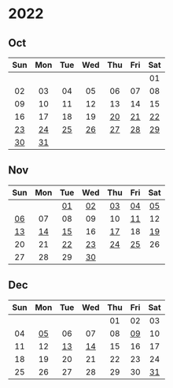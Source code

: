 # 2022



## Oct

|Sun|Mon|Tue|Wed|Thu|Fri|Sat|
|:---:|:---:|:---:|:---:|:---:|:---:|:---:|
| | | | | | |01|
|02|03|04|05|06|07|08|
|09|10|11|12|13|14|15|
|16|17|18|19|[20][2022/10/20]|[21][2022/10/21]|[22][2022/10/22]|
|[23][2022/10/23]|[24][2022/10/24]|[25][2022/10/25]|[26][2022/10/26]|[27][2022/10/27]|[28][2022/10/28]|[29][2022/10/29]|
|[30][2022/10/30]|[31][2022/10/31]| | | | | |



[2022/10/01]: https://draugus.github.io/diary/2022/10/01
[2022/10/02]: https://draugus.github.io/diary/2022/10/02
[2022/10/03]: https://draugus.github.io/diary/2022/10/03
[2022/10/04]: https://draugus.github.io/diary/2022/10/04
[2022/10/05]: https://draugus.github.io/diary/2022/10/05
[2022/10/06]: https://draugus.github.io/diary/2022/10/06
[2022/10/07]: https://draugus.github.io/diary/2022/10/07
[2022/10/08]: https://draugus.github.io/diary/2022/10/08
[2022/10/09]: https://draugus.github.io/diary/2022/10/09
[2022/10/10]: https://draugus.github.io/diary/2022/10/10
[2022/10/11]: https://draugus.github.io/diary/2022/10/11
[2022/10/12]: https://draugus.github.io/diary/2022/10/12
[2022/10/13]: https://draugus.github.io/diary/2022/10/13
[2022/10/14]: https://draugus.github.io/diary/2022/10/14
[2022/10/15]: https://draugus.github.io/diary/2022/10/15
[2022/10/16]: https://draugus.github.io/diary/2022/10/16
[2022/10/17]: https://draugus.github.io/diary/2022/10/17
[2022/10/18]: https://draugus.github.io/diary/2022/10/18
[2022/10/19]: https://draugus.github.io/diary/2022/10/19
[2022/10/20]: https://draugus.github.io/diary/2022/10/20
[2022/10/21]: https://draugus.github.io/diary/2022/10/21
[2022/10/22]: https://draugus.github.io/diary/2022/10/22
[2022/10/23]: https://draugus.github.io/diary/2022/10/23
[2022/10/24]: https://draugus.github.io/diary/2022/10/24
[2022/10/25]: https://draugus.github.io/diary/2022/10/25
[2022/10/26]: https://draugus.github.io/diary/2022/10/26
[2022/10/27]: https://draugus.github.io/diary/2022/10/27
[2022/10/28]: https://draugus.github.io/diary/2022/10/28
[2022/10/29]: https://draugus.github.io/diary/2022/10/29
[2022/10/30]: https://draugus.github.io/diary/2022/10/30
[2022/10/31]: https://draugus.github.io/diary/2022/10/31


## Nov

|Sun|Mon|Tue|Wed|Thu|Fri|Sat|
|:---:|:---:|:---:|:---:|:---:|:---:|:---:|
| | |[01][2022/11/01]|[02][2022/11/02]|[03][2022/11/03]|[04][2022/11/04]|[05][2022/11/05]|
|[06][2022/11/06]|07|08|09|10|[11][2022/11/11]|12|
|[13][2022/11/13]|[14][2022/11/14]|[15][2022/11/15]|16|[17][2022/11/17]|18|[19][2022/11/19]|
|20|21|[22][2022/11/22]|[23][2022/11/23]|[24][2022/11/24]|[25][2022/11/25]|26|
|27|28|29|[30][2022/11/30]| | | |



[2022/11/01]: https://draugus.github.io/diary/2022/11/01
[2022/11/02]: https://draugus.github.io/diary/2022/11/02
[2022/11/03]: https://draugus.github.io/diary/2022/11/03
[2022/11/04]: https://draugus.github.io/diary/2022/11/04
[2022/11/05]: https://draugus.github.io/diary/2022/11/05
[2022/11/06]: https://draugus.github.io/diary/2022/11/06
[2022/11/07]: https://draugus.github.io/diary/2022/11/07
[2022/11/08]: https://draugus.github.io/diary/2022/11/08
[2022/11/09]: https://draugus.github.io/diary/2022/11/09
[2022/11/10]: https://draugus.github.io/diary/2022/11/10
[2022/11/11]: https://draugus.github.io/diary/2022/11/11
[2022/11/12]: https://draugus.github.io/diary/2022/11/12
[2022/11/13]: https://draugus.github.io/diary/2022/11/13
[2022/11/14]: https://draugus.github.io/diary/2022/11/14
[2022/11/15]: https://draugus.github.io/diary/2022/11/15
[2022/11/16]: https://draugus.github.io/diary/2022/11/16
[2022/11/17]: https://draugus.github.io/diary/2022/11/17
[2022/11/18]: https://draugus.github.io/diary/2022/11/18
[2022/11/19]: https://draugus.github.io/diary/2022/11/19
[2022/11/20]: https://draugus.github.io/diary/2022/11/20
[2022/11/21]: https://draugus.github.io/diary/2022/11/21
[2022/11/22]: https://draugus.github.io/diary/2022/11/22
[2022/11/23]: https://draugus.github.io/diary/2022/11/23
[2022/11/24]: https://draugus.github.io/diary/2022/11/24
[2022/11/25]: https://draugus.github.io/diary/2022/11/25
[2022/11/26]: https://draugus.github.io/diary/2022/11/26
[2022/11/27]: https://draugus.github.io/diary/2022/11/27
[2022/11/28]: https://draugus.github.io/diary/2022/11/28
[2022/11/29]: https://draugus.github.io/diary/2022/11/29
[2022/11/30]: https://draugus.github.io/diary/2022/11/30


## Dec

|Sun|Mon|Tue|Wed|Thu|Fri|Sat|
|:---:|:---:|:---:|:---:|:---:|:---:|:---:|
| | | | |01|02|03|
|04|[05][2022/12/05]|06|07|08|[09][2022/12/09]|10|
|11|12|[13][2022/12/13]|[14][2022/12/14]|15|16|17|
|18|19|20|21|22|23|24|
|25|26|27|28|29|30|[31][2022/12/31]|



[2022/12/01]: https://draugus.github.io/diary/2022/12/01
[2022/12/02]: https://draugus.github.io/diary/2022/12/02
[2022/12/03]: https://draugus.github.io/diary/2022/12/03
[2022/12/04]: https://draugus.github.io/diary/2022/12/04
[2022/12/05]: https://draugus.github.io/diary/2022/12/05
[2022/12/06]: https://draugus.github.io/diary/2022/12/06
[2022/12/07]: https://draugus.github.io/diary/2022/12/07
[2022/12/08]: https://draugus.github.io/diary/2022/12/08
[2022/12/09]: https://draugus.github.io/diary/2022/12/09
[2022/12/10]: https://draugus.github.io/diary/2022/12/10
[2022/12/11]: https://draugus.github.io/diary/2022/12/11
[2022/12/12]: https://draugus.github.io/diary/2022/12/12
[2022/12/13]: https://draugus.github.io/diary/2022/12/13
[2022/12/14]: https://draugus.github.io/diary/2022/12/14
[2022/12/15]: https://draugus.github.io/diary/2022/12/15
[2022/12/16]: https://draugus.github.io/diary/2022/12/16
[2022/12/17]: https://draugus.github.io/diary/2022/12/17
[2022/12/18]: https://draugus.github.io/diary/2022/12/18
[2022/12/19]: https://draugus.github.io/diary/2022/12/19
[2022/12/20]: https://draugus.github.io/diary/2022/12/20
[2022/12/21]: https://draugus.github.io/diary/2022/12/21
[2022/12/22]: https://draugus.github.io/diary/2022/12/22
[2022/12/23]: https://draugus.github.io/diary/2022/12/23
[2022/12/24]: https://draugus.github.io/diary/2022/12/24
[2022/12/25]: https://draugus.github.io/diary/2022/12/25
[2022/12/26]: https://draugus.github.io/diary/2022/12/26
[2022/12/27]: https://draugus.github.io/diary/2022/12/27
[2022/12/28]: https://draugus.github.io/diary/2022/12/28
[2022/12/29]: https://draugus.github.io/diary/2022/12/29
[2022/12/30]: https://draugus.github.io/diary/2022/12/30
[2022/12/31]: https://draugus.github.io/diary/2022/12/31
